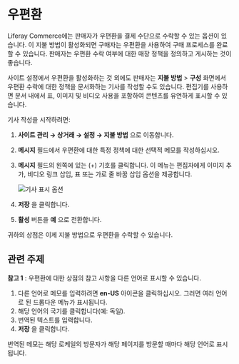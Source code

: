 # 우편환

Liferay Commerce에는 판매자가 우편환을 결제 수단으로 수락할 수 있는 옵션이 있습니다. 이 지불 방법이 활성화되면 구매자는 우편환을 사용하여 구매 프로세스를 완료할 수 있습니다. 판매자는 우편환 수락 여부에 대한 매장 정책을 정의하고 게시하는 것이 좋습니다.

사이트 설정에서 우편환을 활성화하는 것 외에도 판매자는 **지불 방법** > **구성** 화면에서 우편환 수락에 대한 정책을 문서화하는 기사를 작성할 수도 있습니다. 편집기를 사용하면 문서 내에서 표, 이미지 및 비디오 사용을 포함하여 콘텐츠를 유연하게 표시할 수 있습니다.

기사 작성을 시작하려면:

1. **사이트 관리 → 상거래 → 설정 → 지불 방법** 으로 이동합니다.
1. **메시지** 필드에서 우편환에 대한 특정 정책에 대한 선택적 메모를 작성하십시오.
1. **메시지** 필드의 왼쪽에 있는 (+) 기호를 클릭합니다. 이 메뉴는 편집자에게 이미지 추가, 비디오 링크 삽입, 표 또는 가로 줄 바꿈 삽입 옵션을 제공합니다.

    ![기사 표시 옵션](./money-orders/images/01.png)

1. **저장** 을 클릭합니다.
1. **활성** 버튼을 **예** 으로 전환합니다.

귀하의 상점은 이제 지불 방법으로 우편환을 수락할 수 있습니다.

## 관련 주제

**참고 1** : 우편환에 대한 상점의 참고 사항을 다른 언어로 표시할 수 있습니다.

1. 다른 언어로 메모를 입력하려면 **en-US** 아이콘을 클릭하십시오. 그러면 여러 언어로 된 드롭다운 메뉴가 표시됩니다.
1. 해당 언어의 국기를 클릭합니다(예: 독일).
1. 번역된 텍스트를 입력합니다.
1. **저장** 을 클릭합니다.

번역된 메모는 해당 로케일의 방문자가 해당 페이지를 방문할 때마다 해당 언어로 표시됩니다.
